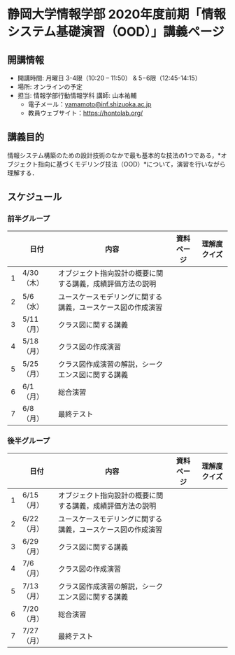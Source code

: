 # 静岡大学情報学部 2020年度前期「情報システム基礎演習（OOD）」講義ページ
## 開講情報
* 開講時間: 月曜日 3-4限（10:20 – 11:50） & 5−6限（12:45-14:15）
* 場所: オンラインの予定
* 担当: 情報学部行動情報学科 講師: 山本祐輔
  * 電子メール：yamamoto@inf.shizuoka.ac.jp
  * 教員ウェブサイト：https://hontolab.org/

## 講義目的
情報システム構築のための設計技術のなかで最も基本的な技法の1つである，*オブジェクト指向に基づくモデリング技法（OOD）*について，演習を行いながら理解する．

## スケジュール
### 前半グループ
|    | 日付 | 内容                       | 資料ページ | 理解度クイズ |
| --- | ---- | -------------------------- | ---- | ---- |
| 1   | 4/30（木） | オブジェクト指向設計の概要に関する講義，成績評価方法の説明   |      |      |
| 2   | 5/6（水） | ユースケースモデリングに関する講義，ユースケース図の作成演習   |      |      |
| 3   | 5/11（月） | クラス図に関する講義   |      |      |
| 4   | 5/18（月） | クラス図の作成演習  |      |      |
| 5   | 5/25（月） | クラス図作成演習の解説，シークエンス図に関する講義  |      |      |
| 6   | 6/1（月） | 総合演習  |      |      |
| 7   | 6/8（月） | 最終テスト  |      |      |


### 後半グループ
|    | 日付 | 内容                       | 資料ページ | 理解度クイズ |
| --- | ---- | -------------------------- | ---- | ---- |
| 1   | 6/15（月） | オブジェクト指向設計の概要に関する講義，成績評価方法の説明   |      |      |
| 2   | 6/22（月） | ユースケースモデリングに関する講義，ユースケース図の作成演習   |      |      |
| 3   | 6/29（月） | クラス図に関する講義   |      |      |
| 4   | 7/6（月） | クラス図の作成演習  |      |      |
| 5   | 7/13（月） | クラス図作成演習の解説，シークエンス図に関する講義  |      |      |
| 6   | 7/20（月） | 総合演習  |      |      |
| 7   | 7/27（月） | 最終テスト  |      |      |


